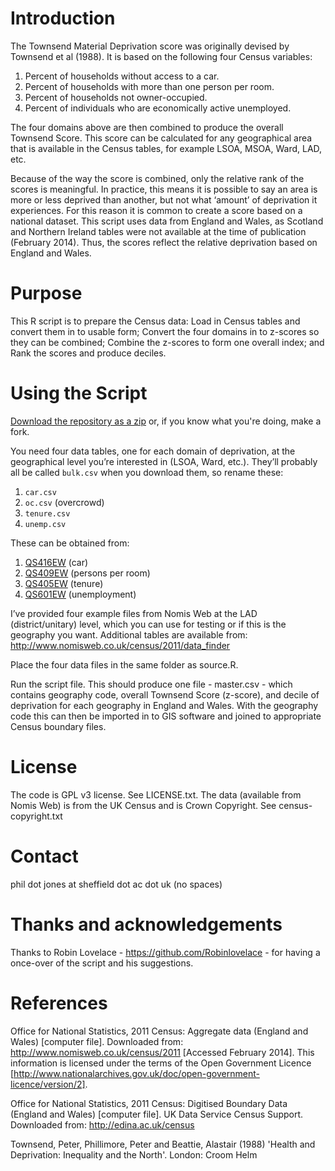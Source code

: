 Introduction
===============

The Townsend Material Deprivation score was originally devised by Townsend et al
(1988). It is based on the following four Census variables:
1. Percent of households without access to a car.
2. Percent of households with more than one person per room.
3. Percent of households not owner-occupied.
4. Percent of individuals who are economically active unemployed.

The four domains above are then combined to produce the overall Townsend Score.
This score can be calculated for any geographical area that is available in the
Census tables, for example LSOA, MSOA, Ward, LAD, etc.

Because of the way the score is combined, only the relative rank of the scores
is meaningful. In practice, this means it is possible to say an area is more or
less deprived than another, but not what ‘amount’ of deprivation it experiences.
For this reason it is common to create a score based on a national dataset. This
script uses data from England and Wales, as Scotland and Northern Ireland tables
were not available at the time of publication (February 2014). Thus, the scores
reflect the relative deprivation based on England and Wales.

Purpose
===============

This R script is to prepare the Census data: Load in Census tables and convert them in to usable form; Convert the four domains in to z-scores so they can be combined; Combine the z-scores to form one overall index; and Rank the scores and produce deciles.

Using the Script
================

[Download the repository as a zip](https://github.com/philmikejones/townsend-depr-score-2011/archive/master.zip) or, if you know what you're doing, make a fork.

You need four data tables, one for each domain of deprivation, at the geographical level you’re interested in (LSOA, Ward, etc.). They’ll probably 
all be called `bulk.csv` when you download them, so rename these:

1. `car.csv`
2. `oc.csv` (overcrowd)
3. `tenure.csv`
4. `unemp.csv`

These can be obtained from:

1. [QS416EW](http://www.nomisweb.co.uk/census/2011/qs416ew) (car)
2. [QS409EW](http://www.nomisweb.co.uk/census/2011/qs409ew) (persons per room)
3. [QS405EW](http://www.nomisweb.co.uk/census/2011/qs405ew) (tenure)
4. [QS601EW](http://www.nomisweb.co.uk/census/2011/qs601ew) (unemployment)

I’ve provided four example files from Nomis Web at the LAD (district/unitary) 
level, which you can use for testing or if this is the geography you want. Additional tables are available from: http://www.nomisweb.co.uk/census/2011/data_finder

Place the four data files in the same folder as source.R.

Run the script file. This should produce one file - master.csv - which contains geography code, overall Townsend Score (z-score), and decile of deprivation for each geography in England and Wales. With the geography code this can then be imported in to GIS software and joined to appropriate Census boundary files.

License
===============

The code is GPL v3 license. See LICENSE.txt.
The data (available from Nomis Web) is from the UK Census and is Crown Copyright. See census-copyright.txt

Contact
===============
phil dot jones at sheffield dot ac dot uk (no spaces)

Thanks and acknowledgements
===========================

Thanks to Robin Lovelace - https://github.com/Robinlovelace - for having
a once-over of the script and his suggestions.

References
===============

Office for National Statistics, 2011 Census: Aggregate data (England and Wales) [computer file]. Downloaded from: http://www.nomisweb.co.uk/census/2011 [Accessed February 2014]. This information is licensed under the terms of the Open Government Licence [http://www.nationalarchives.gov.uk/doc/open-government-licence/version/2].

Office for National Statistics, 2011 Census: Digitised Boundary Data (England and Wales) [computer file]. UK Data Service Census Support. Downloaded from: http://edina.ac.uk/census

Townsend, Peter, Phillimore, Peter and Beattie, Alastair (1988) 'Health and Deprivation: Inequality and the North'. London: Croom Helm